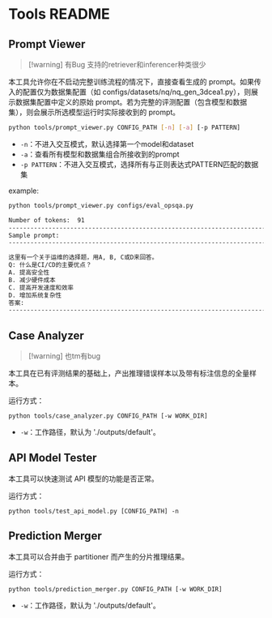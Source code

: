 # Tools README

## Prompt Viewer

> [!warning] 有Bug
> 支持的retriever和inferencer种类很少

本工具允许你在不启动完整训练流程的情况下，直接查看生成的 prompt。如果传入的配置仅为数据集配置（如 configs/datasets/nq/nq_gen_3dcea1.py），则展示数据集配置中定义的原始 prompt。若为完整的评测配置（包含模型和数据集），则会展示所选模型运行时实际接收到的 prompt。

```bash
python tools/prompt_viewer.py CONFIG_PATH [-n] [-a] [-p PATTERN]
```

- `-n`：不进入交互模式，默认选择第一个model和dataset
- `-a`：查看所有模型和数据集组合所接收到的prompt
- `-p PATTERN`：不进入交互模式，选择所有与正则表达式PATTERN匹配的数据集

example:
```bash
python tools/prompt_viewer.py configs/eval_opsqa.py

Number of tokens:  91
----------------------------------------------------------------------------------------------------
Sample prompt:
----------------------------------------------------------------------------------------------------

这里有一个关于运维的选择题，用A, B, C或D来回答。
Q: 什么是CI/CD的主要优点？
A. 提高安全性
B. 减少硬件成本
C. 提高开发速度和效率
D. 增加系统复杂性
答案: 
----------------------------------------------------------------------------------------------------
```


## Case Analyzer

> [!warning] 也tm有bug
> 

本工具在已有评测结果的基础上，产出推理错误样本以及带有标注信息的全量样本。

运行方式：

```
python tools/case_analyzer.py CONFIG_PATH [-w WORK_DIR]
```

- `-w`：工作路径，默认为 './outputs/default'。

## API Model Tester
本工具可以快速测试 API 模型的功能是否正常。

运行方式：
```
python tools/test_api_model.py [CONFIG_PATH] -n
```

## Prediction Merger
本工具可以合并由于 partitioner 而产生的分片推理结果。

运行方式：
```
python tools/prediction_merger.py CONFIG_PATH [-w WORK_DIR]
```
- `-w`：工作路径，默认为 './outputs/default'。
